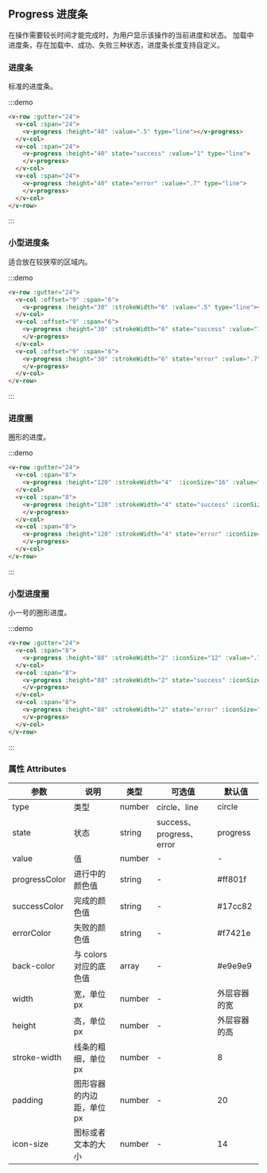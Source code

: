 ## Progress 进度条

在操作需要较长时间才能完成时，为用户显示该操作的当前进度和状态。 加载中进度条，存在加载中、成功、失败三种状态，进度条长度支持自定义。

### 进度条

标准的进度条。

:::demo

```html
<v-row :gutter="24">
  <v-col :span="24">
    <v-progress :height="40" :value=".5" type="line"></v-progress>
  </v-col>
  <v-col :span="24">
    <v-progress :height="40" state="success" :value="1" type="line">
    </v-progress>
  </v-col>
  <v-col :span="24">
    <v-progress :height="40" state="error" :value=".7" type="line">
    </v-progress>
  </v-col>
</v-row>
```

:::

### 小型进度条

适合放在较狭窄的区域内。

:::demo

```html
<v-row :gutter="24">
  <v-col :offset="9" :span="6">
    <v-progress :height="30" :strokeWidth="6" :value=".5" type="line"></v-progress>
  </v-col>
  <v-col :offset="9" :span="6">
    <v-progress :height="30" :strokeWidth="6" state="success" :value="1" type="line">
    </v-progress>
  </v-col>
  <v-col :offset="9" :span="6">
    <v-progress :height="30" :strokeWidth="6" state="error" :value=".7" type="line">
    </v-progress>
  </v-col>
</v-row>
```

:::



### 进度圈

圈形的进度。

:::demo

```html
<v-row :gutter="24">
  <v-col :span="8">
    <v-progress :height="120" :strokeWidth="4"  :iconSize="16" :value=".7"></v-progress>
  </v-col>
  <v-col :span="8">
    <v-progress :height="120" :strokeWidth="4" state="success" :iconSize="24" :value="1">
    </v-progress>
  </v-col>
  <v-col :span="8">
    <v-progress :height="120" :strokeWidth="4" state="error" :iconSize="24" :value=".7">
    </v-progress>
  </v-col>
</v-row>

```

:::

### 小型进度圈

小一号的圈形进度。

:::demo

```html
<v-row :gutter="24">
  <v-col :span="8">
    <v-progress :height="88" :strokeWidth="2" :iconSize="12" :value=".7"></v-progress>
  </v-col>
  <v-col :span="8">
    <v-progress :height="88" :strokeWidth="2" state="success" :iconSize="16" :value="1">
    </v-progress>
  </v-col>
  <v-col :span="8">
    <v-progress :height="88" :strokeWidth="2" state="error" :iconSize="16" :value=".7">
    </v-progress>
  </v-col>
</v-row>

```

:::

### 属性 Attributes

| 参数         | 说明                      | 类型   | 可选值       | 默认值       |
| ------------ | ------------------------- | ------ | ------------ | ------------ |
| type         | 类型                      | number | circle、line | circle       |
| state        | 状态                      | string | success、progress、error  | progress    |
| value        | 值                        | number | -            | -            |
| progressColor | 进行中的颜色值          | string  | -            | #ff801f  |
| successColor  | 完成的颜色值          | string  | -            | #17cc82         |
| errorColor  | 失败的颜色值          | string  | -            | #f7421e         |
| back-color   | 与 colors 对应的底色值    | array  | -            | #e9e9e9  |
| width        | 宽，单位 px               | number | -            | 外层容器的宽 |
| height       | 高，单位 px               | number | -            | 外层容器的高 |
| stroke-width | 线条的粗细，单位 px       | number | -            | 8            |
| padding      | 图形容器的内边距，单位 px | number | -            | 20           |
| icon-size    | 图标或者文本的大小 | number | -            | 14         |

